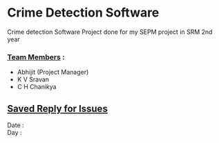# Crime Detection Software
Crime detection Software Project done for my SEPM project in SRM 2nd year
### <ins>Team Members</ins> :
- Abhijit (Project Manager)
- K V Sravan
- C H Chanikya

## <ins> Saved Reply for Issues </ins> 
Date : 
<br>
Day : 

